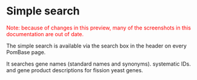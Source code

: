 # Simple search

<div style="color: red">
  Note: because of changes in this preview, many of the screenshots in
  this documentation are out of date.
</div>

The simple search is available via the search box in the header on every
PomBase page.

It searches gene names (standard names and synonyms). systematic IDs.
and gene product descriptions for fission yeast genes.
